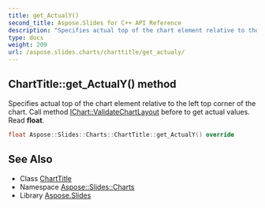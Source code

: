 ```yaml
---
title: get_ActualY()
second_title: Aspose.Slides for C++ API Reference
description: "Specifies actual top of the chart element relative to the left top corner of the chart. Call method IChart::ValidateChartLayout before to get actual values. Read float."
type: docs
weight: 209
url: /aspose.slides.charts/charttitle/get_actualy/
---
```

## ChartTitle::get_ActualY() method


Specifies actual top of the chart element relative to the left top corner of the chart. Call method [IChart::ValidateChartLayout](../../ichart/validatechartlayout/) before to get actual values. Read **float**.

```cpp
float Aspose::Slides::Charts::ChartTitle::get_ActualY() override
```

## See Also

* Class [ChartTitle](../)
* Namespace [Aspose::Slides::Charts](../../)
* Library [Aspose.Slides](../../../)